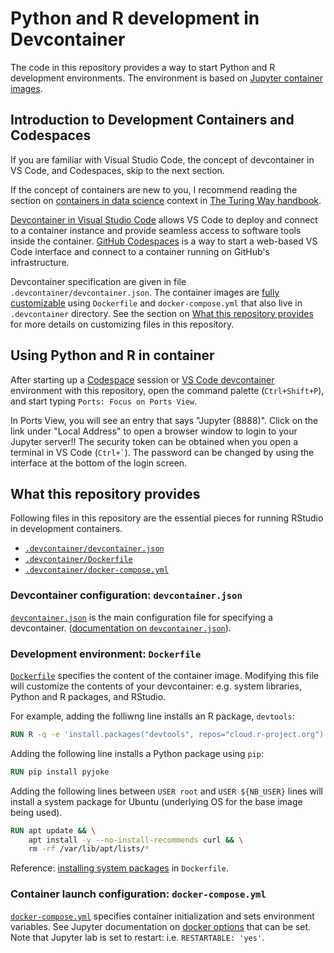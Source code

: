 # Python and R development in Devcontainer

The code in this repository provides a way to start Python and R development environments. The environment is based on [Jupyter container images](https://jupyter-docker-stacks.readthedocs.io/en/latest/).

## Introduction to Development Containers and Codespaces

If you are familiar with Visual Studio Code, the concept of devcontainer in VS Code, and Codespaces, skip to the next section.

If the concept of containers are new to you, I recommend reading the section on [containers in data science](https://the-turing-way.netlify.app/reproducible-research/renv/renv-containers.html) context in [The Turing Way handbook](https://the-turing-way.netlify.app/welcome.html). 

[Devcontainer in Visual Studio Code](https://code.visualstudio.com/docs/devcontainers/containers) allows VS Code to deploy and connect to a container instance and provide seamless access to software tools inside the container. [GitHub Codespaces](https://docs.github.com/en/codespaces/setting-up-your-project-for-codespaces/adding-a-dev-container-configuration/introduction-to-dev-containers) is a way to start a web-based VS Code interface and connect to a container running on GitHub's infrastructure.

Devcontainer specification are given in file `.devcontainer/devcontainer.json`. The container images are [fully customizable](https://code.visualstudio.com/docs/devcontainers/create-dev-container#_path-to-creating-a-dev-container) using `Dockerfile` and `docker-compose.yml` that also live in `.devcontainer` directory. See the section on [What this repository provides](#what-this-repository-provides) for more details on customizing files in this repository.

## Using Python and R in container

After starting up a [Codespace](https://code.visualstudio.com/docs/remote/codespaces#_getting-started) session or [VS Code devcontainer](https://code.visualstudio.com/docs/devcontainers/tutorial#_get-the-sample) environment with this repository, open the command palette (`Ctrl+Shift+P`), and start typing `Ports: Focus on Ports View`.

In Ports View, you will see an entry that says "Jupyter (8888)". Click on the link under "Local Address" to open a browser window to login to your Jupyter server!! The security token can be obtained when you open a terminal in VS Code (`` Ctrl+` ``). The password can be changed by using the interface at the bottom of the login screen.

## What this repository provides

Following files in this repository are the essential pieces for running RStudio in development containers.

* [`.devcontainer/devcontainer.json`](.devcontainer/devcontainer.json)
* [`.devcontainer/Dockerfile`](.devcontainer/Dockerfile)
* [`.devcontainer/docker-compose.yml`](.devcontainer/docker-compose.yml)

### Devcontainer configuration: `devcontainer.json`

[`devcontainer.json`](.devcontainer/devcontainer.json) is the main configuration file for specifying a devcontainer. ([documentation on `devcontainer.json`](https://containers.dev/implementors/json_reference/)).

### Development environment: `Dockerfile`

[`Dockerfile`](.devcontainer/Dockerfile) specifies the content of the container image. Modifying this file will customize the contents of your devcontainer: e.g. system libraries, Python and R packages, and RStudio.

For example, adding the folliwng line installs an R package, `devtools`:
```Dockerfile
RUN R -q -e 'install.packages("devtools", repos="cloud.r-project.org")'
```
Adding the following line installs a Python package using `pip`:
```Dockerfile
RUN pip install pyjoke
```
Adding the following lines between `USER root` and `USER ${NB_USER}` lines will install a system package for Ubuntu (underlying OS for the base image being used).
```Dockerfile
RUN apt update && \
    apt install -y --no-install-recommends curl && \
    rm -rf /var/lib/apt/lists/*
```
Reference: [installing system packages](https://docs.docker.com/develop/develop-images/dockerfile_best-practices/#run) in `Dockerfile`.

### Container launch configuration: `docker-compose.yml`

[`docker-compose.yml`](.devcontainer/docker-compose.yml) specifies container initialization and sets environment variables. See Jupyter documentation on [docker options](https://jupyter-docker-stacks.readthedocs.io/en/latest/using/common.html#docker-options) that can be set. Note that Jupyter lab is set to restart: i.e. `RESTARTABLE: 'yes'`.